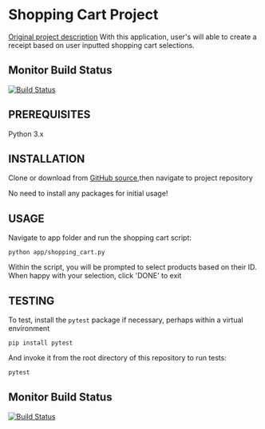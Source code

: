 # Shopping Cart Project

[Original project description](https://github.com/prof-rossetti/georgetown-opim-243-201901/blob/master/projects/shopping-cart.md)
With this application, user's will able to create a receipt based on user inputted shopping cart selections.

## Monitor Build Status

[![Build Status](https://travis-ci.org/sambeyda/shopping-cart.svg?branch=revisited-testing)](https://travis-ci.org/sambeyda/shopping-cart)

## PREREQUISITES
Python 3.x

## INSTALLATION

Clone or download from [GitHub source](https://github.com/sambeyda/shopping-cart),then navigate to project repository

No need to install any packages for initial usage!

## USAGE

Navigate to app folder and run the shopping cart script:

```
python app/shopping_cart.py
```

Within the script, you will be prompted to select products based on their ID. When happy with your selection, click 'DONE' to exit

## TESTING

To test, install the `pytest` package if necessary, perhaps within a virtual environment
```
pip install pytest
``` 
And invoke it from the root directory of this repository to run tests:

```py
pytest
```

## Monitor Build Status

[![Build Status](https://travis-ci.org/sambeyda/shopping-cart.svg?branch=revisited-testing)](https://travis-ci.org/sambeyda/shopping-cart)